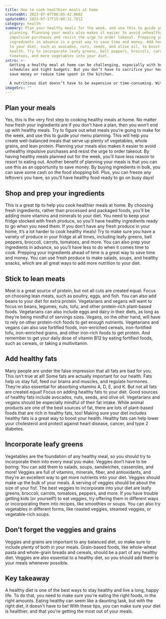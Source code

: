```yaml
---
title: How to cook healthier meals at home
createdAt: 2022-07-07T06:05:42.060Z
updatedAt: 2022-07-17T15:00:31.781Z
category: health
summary: Plan your healthy meals for the week, and use this to guide your menu
  planning. Planning your meals also makes it easier to avoid unhealthy
  impulsive purchases and resist the urge to order takeout. Prepping your
  ingredients in advance is a great way to save time and money. Add healthy fats
  to your diet, such as avocados, nuts, seeds, and olive oil, to boost your
  health. Try to incorporate leafy greens, bell peppers, broccoli, carrots,
  tomatoes, and more vegetables into your diet.
intro: >-
  Getting a healthy meal at home can be challenging, especially with busy
  schedules and tight budgets. But you don’t have to sacrifice your health to
  save money or reduce time spent in the kitchen. 

  A nutritious diet doesn’t have to be expensive or time-consuming. With some planning and preparation, you can make home-cooked meals that are both cheap and healthy. Healthy eating is more than just counting calories; it’s about focusing on foods that are unprocessed and rich in vitamins, minerals, and other nutrients. Eating well helps keep you lean, boost your immune system, manage your weight, and prevent chronic diseases like heart disease and type 2 diabetes. Focusing on the right foods will help get you there. Let’s take a look at some tips on how to cook healthier meals at home!
imageSrc: ""
---
```


## Plan your meals

Yes, this is the very first step to cooking healthy meals at home. No matter how fresh your ingredients are if you don’t have a plan, then you won’t end up with healthy meals.
Try to figure out what meals you’re going to make for the week, and use this to guide your menu planning. This will help you create well-balanced meals that serve up plenty of vegetables, whole grains, and lean protein.
Planning your meals also makes it easier to avoid unhealthy impulsive purchases and resist the urge to order takeout. By having healthy meals planned out for the week, you’ll have less reason to resort to eating out.
Another benefit of planning your meals is that you can use this as an opportunity to save money. By buying ingredients in bulk, you can save some cash on the food shopping bill. Plus, you can freeze any leftovers you have, so you’ll have healthy food ready to go on busy days!

## Shop and prep your ingredients

This is a great tip to help you cook healthier meals at home. By choosing fresh ingredients, rather than processed and packaged foods, you’ll be adding more vitamins and minerals to your diet.
You need to keep your fridge stocked with fresh produce, so you’ll have healthy ingredients ready to go when you need them. If you don’t have any fresh produce in your home, it’s a lot harder to cook healthy meals!
Try to make sure you have a variety of produce in your fridge at all times, including leafy greens, bell peppers, broccoli, carrots, tomatoes, and more. You can also prep your ingredients in advance, so you’ll have less to do when it comes time to cook.
Prepping your ingredients ahead of time is a great way to save time and money. You can use fresh produce to make salads, soups, and healthy snacks, which are all great ways to add more nutrition to your diet.

## Stick to lean meats

Meat is a great source of protein, but not all cuts are created equal. Focus on choosing lean meats, such as poultry, eggs, and fish. You can also add beans to your diet for extra protein.
Vegetarians and vegans will want to focus on beans, legumes, nuts, tofu, and other protein-rich plant-based foods.
Vegetarians can also include eggs and dairy in their diets, as long as they’re being mindful of servings sizes. Vegans, on the other hand, will have to rely on other protein-rich foods to get enough nutrients.
Vegetarians and vegans can also use fortified foods, iron-enriched cereals, iron-fortified tofu, iron-enriched grains, and other iron-rich foods to get protein. And remember to get your daily dose of vitamin B12 by eating fortified foods, such as cereals, or taking a multivitamin.

## Add healthy fats

Many people are under the false impression that all fats are bad for you. This isn’t true at all! Some fats are actually important for our health.
Fats help us stay full, feed our brains and muscles, and regulate hormones. They’re also essential for absorbing vitamins A, D, E, and K.
But not all fats are created equal! Focus on adding healthy fats to your diet. Good sources of healthy fats include avocados, nuts, seeds, and olive oil.
Vegetarians and vegans should be especially mindful of their fat intake. While animal products are one of the best sources of fat, there are lots of plant-based foods that are rich in healthy fats, too!
Making sure your diet includes healthy fats is a great way to boost your health. Healthy fats can help lower your cholesterol and protect against heart disease, cancer, and type 2 diabetes.

## Incorporate leafy greens

Vegetables are the foundation of any healthy meal, so you should try to incorporate them into every meal you make.
Veggies don’t have to be boring: You can add them to salads, soups, sandwiches, casseroles, and more!
Veggies are full of vitamins, minerals, fiber, and antioxidants, and they’re an excellent way to get more nutrients into your diet.
Veggies should make up the bulk of your meals. A serving of veggies should be about the size of your fist.
The best veggies to incorporate into your diet are leafy greens, broccoli, carrots, tomatoes, peppers, and more. If you have trouble getting kids (or yourself!) to eat veggies, try offering them in different ways or incorporating them into recipes, like smoothies or soups. You can also try vegetables in different forms, like roasted veggies, steamed veggies, or vegetable-rich soups.

## Don’t forget the veggies and grains

Veggies and grains are important to any balanced diet, so make sure to include plenty of both in your meals.
Grain-based foods, like whole-wheat pasta and whole-grain breads and cereals, should be a part of any healthy diet.
Veggies are also essential to a healthy diet, so you should add them to your meals whenever possible.

## Key takeaway

A healthy diet is one of the best ways to stay healthy and live a long, happy life. To do that, you need to make sure you're eating the right foods, in the right amounts. Eating healthy can seem like a daunting task, but with the right diet, it doesn't have to be! With these tips, you can make sure your diet is healthier, and that you're getting the most out of your meals.
